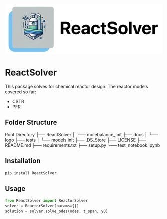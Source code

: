 ![ReactSolver Logo](https://github.com/AlirezaMiraliakbar/ReactSolver/blob/main/docs/acc/logo.png)

# ReactSolver

This package solves for chemical reactor design. The reactor models covered so far:
- CSTR
- PFR

## Folder Structure
Root Directory
├── ReactSolver
│   └── molebalance_init
├── docs
│   └── logo
├── tests
│   └── models init
├── .DS_Store
├── LICENSE
├── README.md
├── requirements.txt
├── setup.py
└── test_notebook.ipynb
## Installation
```bash
pip install ReactSolver
```

## Usage
```python
from ReactSolver import ReactorSolver
solver = ReactorSolver(params={})
solution = solver.solve_odes(odes, t_span, y0)
```
